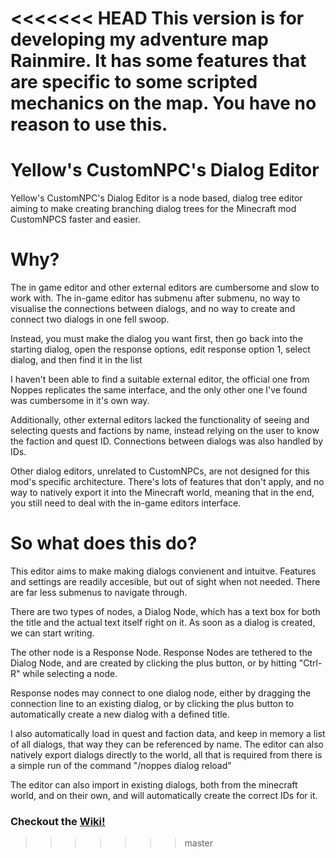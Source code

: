 <<<<<<< HEAD
This version is for developing my adventure map Rainmire. It has some features that are specific to some scripted mechanics on the map. You have no reason to use this.
=======
Yellow's CustomNPC's Dialog Editor
===================================

Yellow's CustomNPC's Dialog Editor is a node based, dialog tree editor aiming to make creating branching dialog trees for the Minecraft mod CustomNPCS faster and easier.

Why?
============

The in game editor and other external editors are cumbersome and slow to work with. The in-game editor has submenu after submenu, no way to visualise the connections between dialogs, and no way to create and connect two dialogs in one fell swoop.

Instead, you must make the dialog you want first, then go back into the starting dialog, open the response options, edit response option 1, select dialog, and then find it in the list

I haven't been able to find a suitable external editor, the official one from Noppes replicates the same interface, and the only other one I've found was cumbersome in it's own way.

Additionally, other external editors lacked the functionality of seeing and selecting quests and factions by name, instead relying on the user to know the faction and quest ID.
Connections between dialogs was also handled by IDs.

Other dialog editors, unrelated to CustomNPCs, are not designed for this mod's specific architecture. There's lots of features that don't apply, and no way to natively export
it into the Minecraft world, meaning that in the end, you still need to deal with the in-game editors interface.

So what does this do?
========

This editor aims to make making dialogs convienent and intuitve. Features and settings are readily accesible, but out of sight when not needed. There are far less submenus to navigate through.

There are two types of nodes, a Dialog Node, which has a text box for both the title and the actual text itself right on it. As soon as a dialog is created, we can start writing.

The other node is a Response Node. Response Nodes are tethered to the Dialog Node, and are created by clicking the plus button, or by hitting "Ctrl-R" while selecting a node.

Response nodes may connect to one dialog node, either by dragging the connection line to an existing dialog, or by clicking the plus button to automatically create a new dialog with a defined title.

I also automatically load in quest and faction data, and keep in memory a list of all dialogs, that way they can be referenced by name. The editor can also natively export dialogs directly to the world, all that is required from there is a simple run of the command "/noppes dialog reload"

The editor can also import in existing dialogs, both from the minecraft world, and on their own, and will automatically create the correct IDs for it.

### Checkout the [Wiki!](https://github.com/Yellow768/Yellows-Dialog-Editor/wiki)
>>>>>>> master

